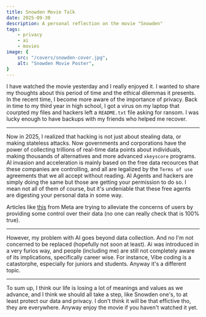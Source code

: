 ```yaml
---
title: Snowden Movie Talk
date: 2025-09-30
description: A personal reflection on the movie "Snowden"
tags:
    - privacy
    - ai
    - movies
image: {
    src: "/covers/snowden-cover.jpg",
    alt: "Snowden Movie Poster",
}
---
```


I have watched the movie yesterday and I really enjoyed it. I wanted to share my thoughts about this period of
time and the ethical dilemmas it presents. In the recent time, I become more aware of the importance of privacy. Back in time to my third year in high school, I got a virus on my laptop that courpted my files and hackers left a `README.txt` file asking for ransom. I was lucky enough to have backups with my friends who helped me recover.

<hr class="hr-line" />

Now in 2025, I realized that hacking is not just about stealing data, or making stateless attacks. Now governments and corporations have the power of collecting trillions of real-time data points about individuals, making thousands of alternatives and more advanced `xkeyscore` programs. AI invasion and acceleration is mainly based on the free data recources that these companies are controlling, and all are legalized by the `Terms of use` agreements that we all accept without reading. AI Agents and hackers are simply doing the same but those are getting your permission to do so. I mean not all of them of course, but it's undeniable that these free agents are digesting your personal data in some way.

Articles like [this](https://about.fb.com/news/2023/09/privacy-matters-metas-generative-ai-features/) from Meta are trying to alleviate the concerns of users by providing some control over their data (no one can really check that is 100% true).

<hr class="hr-line" />

However, my problem with AI goes beyond data collection. And no I'm not concerned to be replaced (hopefully not soon at least). Ai was introduced in a very furios way, and people (including me) are still not completely aware of its implications, specifically career wise. For instance, Vibe coding is a catastorphe, especially for juniors and students. Anyway it's a different topic.

<hr class="hr-line" />

To sum up, I think our life is losing a lot of meanings and values as we advance, and I think we should all take a step, like Snowden one's, to at least protect our data and privacy. I don't think it will be that effictive tho, they are everywhere. Anyway enjoy the movie if you haven't watched it yet.
